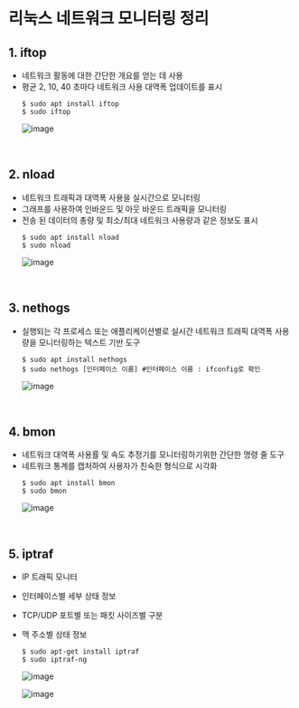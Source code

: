 # 리눅스 네트워크 모니터링 정리

## 1. iftop
- 네트워크 활동에 대한 간단한 개요를 얻는 데 사용
- 평균 2, 10, 40 초마다 네트워크 사용 대역폭 업데이트를 표시
    ```shell
    $ sudo apt install iftop
    $ sudo iftop
    ```
    ![image](https://user-images.githubusercontent.com/64345968/139362393-5602e7c1-07b9-4efa-a044-2ab996a5019d.png)

<br />

## 2. nload
- 네트워크 트래픽과 대역폭 사용을 실시간으로 모니터링
- 그래프를 사용하여 인바운드 및 아웃 바운드 트래픽을 모니터링
- 전송 된 데이터의 총량 및 최소/최대 네트워크 사용량과 같은 정보도 표시
    ```shell
    $ sudo apt install nload
    $ sudo nload
    ```
    ![image](https://user-images.githubusercontent.com/64345968/139362928-01d0b0ad-c504-4050-a95f-20db472e4729.png)

<br />

## 3. nethogs
- 실행되는 각 프로세스 또는 애플리케이션별로 실시간 네트워크 트래픽 대역폭 사용량을 모니터링하는 텍스트 기반 도구
    ```shell
    $ sudo apt install nethogs
    $ sudo nethogs [인터페이스 이름] #인터페이스 이름 : ifconfig로 확인
    ```
    ![image](https://user-images.githubusercontent.com/64345968/139363845-a4c0e80f-7f2f-49d5-a87a-1cb4f671bb6a.png)

<br />

## 4. bmon
- 네트워크 대역폭 사용률 및 속도 추정기를 모니터링하기위한 간단한 명령 줄 도구
- 네트워크 통계를 캡처하여 사용자가 친숙한 형식으로 시각화
    ```shell
    $ sudo apt install bmon
    $ sudo bmon
    ```
    ![image](https://user-images.githubusercontent.com/64345968/139606712-dc6744ce-b969-4742-91b9-c7ede7a5fd39.png)

<br />

## 5. iptraf
- IP 트래픽 모니터
- 인터페이스별 세부 상태 정보
- TCP/UDP 포트별 또는 패킷 사이즈별 구분
- 맥 주소별 상태 정보
    ```shell
    $ sudo apt-get install iptraf
    $ sudo iptraf-ng
    ```
    ![image](https://user-images.githubusercontent.com/64345968/139606872-40b9b8e6-53ff-4a2a-a387-d22a40f62428.png)

    ![image](https://user-images.githubusercontent.com/64345968/139606888-c64b2eec-5fb1-455b-9520-9bffbae0fec6.png)
